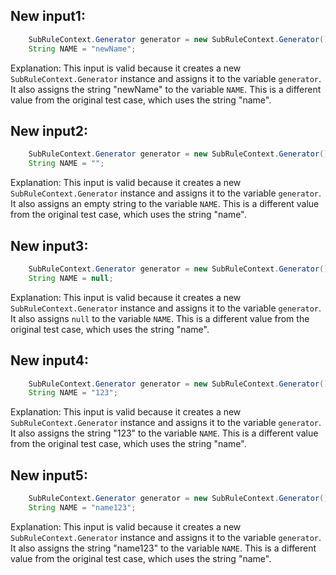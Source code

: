 ## New input1:
```java
    SubRuleContext.Generator generator = new SubRuleContext.Generator();
    String NAME = "newName";
```
Explanation: This input is valid because it creates a new `SubRuleContext.Generator` instance and assigns it to the variable `generator`. It also assigns the string "newName" to the variable `NAME`. This is a different value from the original test case, which uses the string "name".

## New input2:
```java
    SubRuleContext.Generator generator = new SubRuleContext.Generator();
    String NAME = "";
```
Explanation: This input is valid because it creates a new `SubRuleContext.Generator` instance and assigns it to the variable `generator`. It also assigns an empty string to the variable `NAME`. This is a different value from the original test case, which uses the string "name".

## New input3:
```java
    SubRuleContext.Generator generator = new SubRuleContext.Generator();
    String NAME = null;
```
Explanation: This input is valid because it creates a new `SubRuleContext.Generator` instance and assigns it to the variable `generator`. It also assigns `null` to the variable `NAME`. This is a different value from the original test case, which uses the string "name".

## New input4:
```java
    SubRuleContext.Generator generator = new SubRuleContext.Generator();
    String NAME = "123";
```
Explanation: This input is valid because it creates a new `SubRuleContext.Generator` instance and assigns it to the variable `generator`. It also assigns the string "123" to the variable `NAME`. This is a different value from the original test case, which uses the string "name".

## New input5:
```java
    SubRuleContext.Generator generator = new SubRuleContext.Generator();
    String NAME = "name123";
```
Explanation: This input is valid because it creates a new `SubRuleContext.Generator` instance and assigns it to the variable `generator`. It also assigns the string "name123" to the variable `NAME`. This is a different value from the original test case, which uses the string "name".

